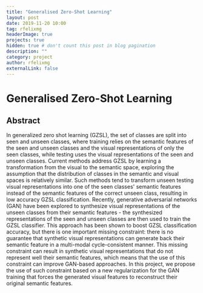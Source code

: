 ```yaml
---
title: "Generalised Zero-Shot Learning"
layout: post
date: 2019-11-20 10:00
tag: rfelixmg
headerImage: true
projects: true
hidden: true # don't count this post in blog pagination
description: ""
category: project
author: rfelixmg
externalLink: false
---
```


# Generalised Zero-Shot Learning

## Abstract 

In generalized zero shot learning (GZSL), the set of classes are split into seen and unseen classes, where training relies on the semantic features of the seen and unseen classes and the visual representations of only the seen classes, while testing uses the visual representations of the seen and unseen classes.  Current methods address GZSL by learning a transformation from the visual to the semantic space, exploring the assumption that the distribution of classes in the semantic and visual spaces is relatively similar.  Such methods tend to transform unseen testing visual representations into one of the seen classes' semantic features instead of the semantic features of the correct unseen class, resulting in low accuracy GZSL classification.  Recently, generative adversarial networks (GAN) have been explored to synthesize visual representations of the unseen classes from their semantic features - the synthesized representations of the seen and unseen classes are then used to train the GZSL classifier.  This approach has been shown to boost GZSL classification accuracy, but there is one important missing constraint: there is no guarantee that synthetic visual representations can generate back their semantic feature in a multi-modal cycle-consistent manner.  This missing constraint can result in synthetic visual representations that do not represent well their semantic features, which means that the use of this constraint can improve GAN-based approaches. In this project, we propose the use of such constraint based on a new regularization for the GAN training that forces the generated visual features to reconstruct their original semantic features. 
